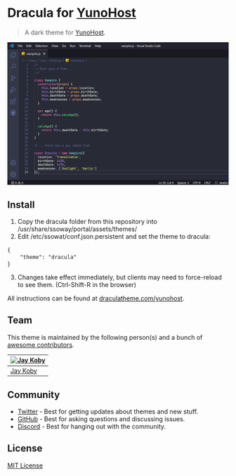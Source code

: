 # Dracula for [YunoHost](https://yunohost.org)

> A dark theme for [YunoHost](https://yunohost.org).

![Screenshot](./screenshot.png)

## Install

1. Copy the dracula folder from this repository into /usr/share/ssoway/portal/assets/themes/
2. Edit /etc/ssowat/conf.json.persistent and set the theme to dracula:

```
{
    "theme": "dracula"
}

```
3. Changes take effect immediately, but clients may need to force-reload to see them. (Ctrl-Shift-R in the browser)

All instructions can be found at [draculatheme.com/yunohost](https://draculatheme.com/yunohost).

## Team

This theme is maintained by the following person(s) and a bunch of [awesome contributors](https://github.com/dracula/yunohost/graphs/contributors).

| [![Jay Koby](https://github.com/jkoby.png?size=100)](https://github.com/jkoby) |
| ---------------------------------------------------------------------------------------- |
| [Jay Koby](https://github.com/jkoby)                                               |

## Community

- [Twitter](https://twitter.com/draculatheme) - Best for getting updates about themes and new stuff.
- [GitHub](https://github.com/dracula/dracula-theme/discussions) - Best for asking questions and discussing issues.
- [Discord](https://draculatheme.com/discord-invite) - Best for hanging out with the community.

## License

[MIT License](./LICENSE)
